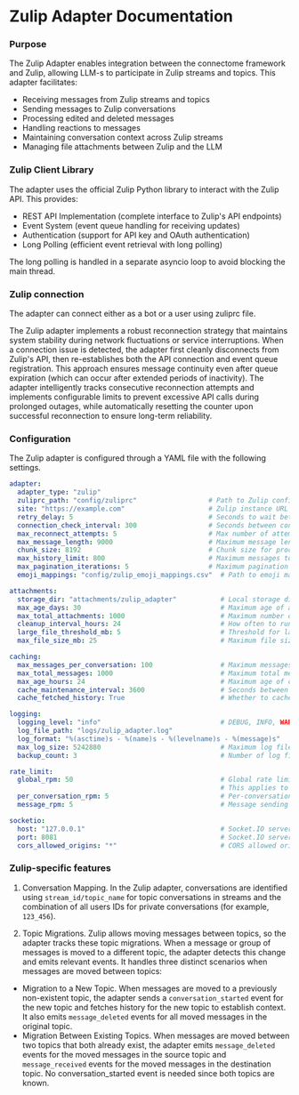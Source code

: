 # Zulip Adapter Documentation

### Purpose

The Zulip Adapter enables integration between the connectome framework and Zulip, allowing LLM-s to participate in Zulip streams and topics. This adapter facilitates:
* Receiving messages from Zulip streams and topics
* Sending messages to Zulip conversations
* Processing edited and deleted messages
* Handling reactions to messages
* Maintaining conversation context across Zulip streams
* Managing file attachments between Zulip and the LLM

### Zulip Client Library

The adapter uses the official Zulip Python library to interact with the Zulip API. This provides:
* REST API Implementation (complete interface to Zulip's API endpoints)
* Event System (event queue handling for receiving updates)
* Authentication (support for API key and OAuth authentication)
* Long Polling (efficient event retrieval with long polling)

The long polling is handled in a separate asyncio loop to avoid blocking the main thread.

### Zulip connection

The adapter can connect either as a bot or a user using zuliprc file.

The Zulip adapter implements a robust reconnection strategy that maintains system stability during network fluctuations or service interruptions. When a connection issue is detected, the adapter first cleanly disconnects from Zulip's API, then re-establishes both the API connection and event queue registration. This approach ensures message continuity even after queue expiration (which can occur after extended periods of inactivity). The adapter intelligently tracks consecutive reconnection attempts and implements configurable limits to prevent excessive API calls during prolonged outages, while automatically resetting the counter upon successful reconnection to ensure long-term reliability.

### Configuration

The Zulip adapter is configured through a YAML file with the following settings.

```yaml
adapter:
  adapter_type: "zulip"
  zuliprc_path: "config/zuliprc"                  # Path to Zulip configuration file
  site: "https://example.com"                     # Zulip instance URL
  retry_delay: 5                                  # Seconds to wait between connection attempts
  connection_check_interval: 300                  # Seconds between connection health checks
  max_reconnect_attempts: 5                       # Max number of attempts to reconnect if connection lost
  max_message_length: 9000                        # Maximum message length
  chunk_size: 8192                                # Chunk size for processing large files
  max_history_limit: 800                          # Maximum messages to retrieve at once
  max_pagination_iterations: 5                    # Maximum pagination iterations for history
  emoji_mappings: "config/zulip_emoji_mappings.csv"  # Path to emoji mappings

attachments:
  storage_dir: "attachments/zulip_adapter"           # Local storage directory
  max_age_days: 30                                   # Maximum age of attachments before cleanup
  max_total_attachments: 1000                        # Maximum number of attachments to store
  cleanup_interval_hours: 24                         # How often to run attachment cleanup
  large_file_threshold_mb: 5                         # Threshold for large files in MB
  max_file_size_mb: 25                               # Maximum file size in MB

caching:
  max_messages_per_conversation: 100                 # Maximum messages to cache per conversation
  max_total_messages: 1000                           # Maximum total messages in cache
  max_age_hours: 24                                  # Maximum age of cached messages
  cache_maintenance_interval: 3600                   # Seconds between cache cleanup runs
  cache_fetched_history: True                        # Whether to cache fetched history messages

logging:
  logging_level: "info"                              # DEBUG, INFO, WARNING, ERROR, CRITICAL
  log_file_path: "logs/zulip_adapter.log"
  log_format: "%(asctime)s - %(name)s - %(levelname)s - %(message)s"
  max_log_size: 5242880                              # Maximum log file size in bytes
  backup_count: 3                                    # Number of log file backups to keep

rate_limit:
  global_rpm: 50                                     # Global rate limit (requests per minute)
                                                     # This applies to ALL requests to Zulip API
  per_conversation_rpm: 5                            # Per-conversation rate limit
  message_rpm: 5                                     # Message sending rate limit

socketio:
  host: "127.0.0.1"                                  # Socket.IO server host
  port: 8081                                         # Socket.IO server port
  cors_allowed_origins: "*"                          # CORS allowed origins
```

### Zulip-specific features

1) Conversation Mapping. In the Zulip adapter, conversations are identified using `stream_id/topic_name` for topic conversations in streams and the combination of all users IDs for private conversations (for example, `123_456`).

2) Topic Migrations. Zulip allows moving messages between topics, so the adapter tracks these topic migrations. When a message or group of messages is moved to a different topic, the adapter detects this change and emits relevant events. It handles three distinct scenarios when messages are moved between topics:
* Migration to a New Topic. When messages are moved to a previously non-existent topic, the adapter sends a `conversation_started` event for the new topic and fetches history for the new topic to establish context. It also emits `message_deleted` events for all moved messages in the original topic.
* Migration Between Existing Topics. When messages are moved between two topics that both already exist, the adapter emits `message_deleted` events for the moved messages in the source topic and `message_received` events for the moved messages in the destination topic. No conversation_started event is needed since both topics are known.

